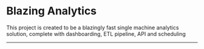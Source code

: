 # Blazing Analytics

This project is created to be a blazingly fast single machine analytics solution, complete with dashboarding, ETL pipeline, API and scheduling

---
